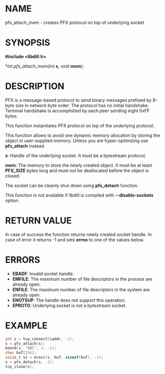 # NAME

pfx_attach_mem - creates PFX protocol on top of underlying socket

# SYNOPSIS

**#include &lt;libdill.h>**

**int pfx_attach_mem(int **_s_**, void ***_mem_**);**

# DESCRIPTION

PFX  is a message-based protocol to send binary messages prefixed by 8-byte size in network byte order. The protocol has no initial handshake. Terminal handshake is accomplished by each peer sending eight 0xFF bytes.

This function instantiates PFX protocol on top of the underlying protocol.

This function allows to avoid one dynamic memory allocation by storing the object in user-supplied memory. Unless you are hyper-optimizing use **pfx_attach** instead.

**s**: Handle of the underlying socket. It must be a bytestream protocol.

**mem**: The memory to store the newly created object. It must be at least **PFX_SIZE** bytes long and must not be deallocated before the object is closed.


The socket can be cleanly shut down using **pfx_detach** function.

This function is not available if libdill is compiled with **--disable-sockets** option.

# RETURN VALUE

In case of success the function returns newly created socket handle. In case of error it returns -1 and sets **errno** to one of the values below.

# ERRORS

* **EBADF**: Invalid socket handle.
* **EMFILE**: The maximum number of file descriptors in the process are already open.
* **ENFILE**: The maximum number of file descriptors in the system are already open.
* **ENOTSUP**: The handle does not support this operation.
* **EPROTO**: Underlying socket is not a bytestream socket.

# EXAMPLE

```c
int s = tcp_connect(&addr, -1);
s = pfx_attach(s);
msend(s, "ABC", 3, -1);
char buf[256];
ssize_t sz = mrecv(s, buf, sizeof(buf), -1);
s = pfx_detach(s, -1);
tcp_close(s);
```
